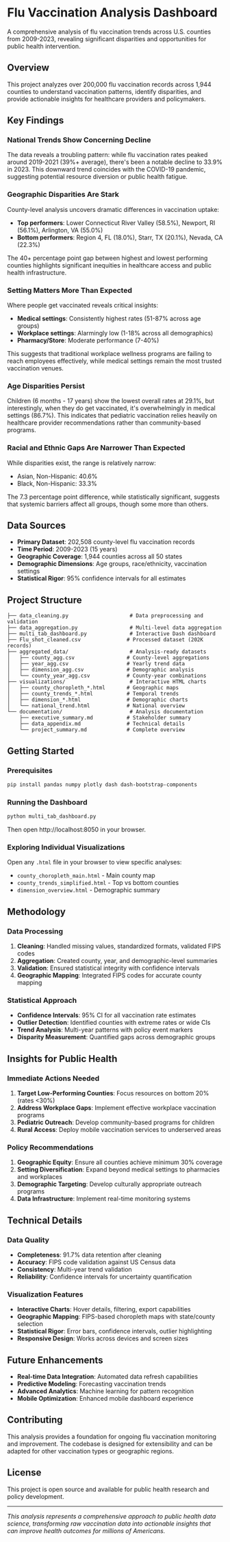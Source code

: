 # Flu Vaccination Analysis Dashboard

A comprehensive analysis of flu vaccination trends across U.S. counties from 2009-2023, revealing significant disparities and opportunities for public health intervention.

## Overview

This project analyzes over 200,000 flu vaccination records across 1,944 counties to understand vaccination patterns, identify disparities, and provide actionable insights for healthcare providers and policymakers.

## Key Findings

### National Trends Show Concerning Decline
The data reveals a troubling pattern: while flu vaccination rates peaked around 2019-2021 (39%+ average), there's been a notable decline to 33.9% in 2023. This downward trend coincides with the COVID-19 pandemic, suggesting potential resource diversion or public health fatigue.

### Geographic Disparities Are Stark
County-level analysis uncovers dramatic differences in vaccination uptake:
- **Top performers**: Lower Connecticut River Valley (58.5%), Newport, RI (56.1%), Arlington, VA (55.0%)
- **Bottom performers**: Region 4, FL (18.0%), Starr, TX (20.1%), Nevada, CA (22.3%)

The 40+ percentage point gap between highest and lowest performing counties highlights significant inequities in healthcare access and public health infrastructure.

### Setting Matters More Than Expected
Where people get vaccinated reveals critical insights:
- **Medical settings**: Consistently highest rates (51-87% across age groups)
- **Workplace settings**: Alarmingly low (1-18% across all demographics)
- **Pharmacy/Store**: Moderate performance (7-40%)

This suggests that traditional workplace wellness programs are failing to reach employees effectively, while medical settings remain the most trusted vaccination venues.

### Age Disparities Persist
Children (6 months - 17 years) show the lowest overall rates at 29.1%, but interestingly, when they do get vaccinated, it's overwhelmingly in medical settings (86.7%). This indicates that pediatric vaccination relies heavily on healthcare provider recommendations rather than community-based programs.

### Racial and Ethnic Gaps Are Narrower Than Expected
While disparities exist, the range is relatively narrow:
- Asian, Non-Hispanic: 40.6%
- Black, Non-Hispanic: 33.3%

The 7.3 percentage point difference, while statistically significant, suggests that systemic barriers affect all groups, though some more than others.

## Data Sources

- **Primary Dataset**: 202,508 county-level flu vaccination records
- **Time Period**: 2009-2023 (15 years)
- **Geographic Coverage**: 1,944 counties across all 50 states
- **Demographic Dimensions**: Age groups, race/ethnicity, vaccination settings
- **Statistical Rigor**: 95% confidence intervals for all estimates

## Project Structure

```
├── data_cleaning.py                    # Data preprocessing and validation
├── data_aggregation.py                 # Multi-level data aggregation
├── multi_tab_dashboard.py              # Interactive Dash dashboard
├── Flu_shot_cleaned.csv               # Processed dataset (202K records)
├── aggregated_data/                    # Analysis-ready datasets
│   ├── county_agg.csv                 # County-level aggregations
│   ├── year_agg.csv                   # Yearly trend data
│   ├── dimension_agg.csv              # Demographic analysis
│   └── county_year_agg.csv            # County-year combinations
├── visualizations/                     # Interactive HTML charts
│   ├── county_choropleth_*.html       # Geographic maps
│   ├── county_trends_*.html           # Temporal trends
│   ├── dimension_*.html               # Demographic charts
│   └── national_trend.html            # National overview
└── documentation/                      # Analysis documentation
    ├── executive_summary.md           # Stakeholder summary
    ├── data_appendix.md               # Technical details
    └── project_summary.md             # Complete overview
```

## Getting Started

### Prerequisites
```bash
pip install pandas numpy plotly dash dash-bootstrap-components
```

### Running the Dashboard
```bash
python multi_tab_dashboard.py
```
Then open http://localhost:8050 in your browser.

### Exploring Individual Visualizations
Open any `.html` file in your browser to view specific analyses:
- `county_choropleth_main.html` - Main county map
- `county_trends_simplified.html` - Top vs bottom counties
- `dimension_overview.html` - Demographic summary

## Methodology

### Data Processing
1. **Cleaning**: Handled missing values, standardized formats, validated FIPS codes
2. **Aggregation**: Created county, year, and demographic-level summaries
3. **Validation**: Ensured statistical integrity with confidence intervals
4. **Geographic Mapping**: Integrated FIPS codes for accurate county mapping

### Statistical Approach
- **Confidence Intervals**: 95% CI for all vaccination rate estimates
- **Outlier Detection**: Identified counties with extreme rates or wide CIs
- **Trend Analysis**: Multi-year patterns with policy event markers
- **Disparity Measurement**: Quantified gaps across demographic groups

## Insights for Public Health

### Immediate Actions Needed
1. **Target Low-Performing Counties**: Focus resources on bottom 20% (rates <30%)
2. **Address Workplace Gaps**: Implement effective workplace vaccination programs
3. **Pediatric Outreach**: Develop community-based programs for children
4. **Rural Access**: Deploy mobile vaccination services to underserved areas

### Policy Recommendations
1. **Geographic Equity**: Ensure all counties achieve minimum 30% coverage
2. **Setting Diversification**: Expand beyond medical settings to pharmacies and workplaces
3. **Demographic Targeting**: Develop culturally appropriate outreach programs
4. **Data Infrastructure**: Implement real-time monitoring systems

## Technical Details

### Data Quality
- **Completeness**: 91.7% data retention after cleaning
- **Accuracy**: FIPS code validation against US Census data
- **Consistency**: Multi-year trend validation
- **Reliability**: Confidence intervals for uncertainty quantification

### Visualization Features
- **Interactive Charts**: Hover details, filtering, export capabilities
- **Geographic Mapping**: FIPS-based choropleth maps with state/county selection
- **Statistical Rigor**: Error bars, confidence intervals, outlier highlighting
- **Responsive Design**: Works across devices and screen sizes

## Future Enhancements

- **Real-time Data Integration**: Automated data refresh capabilities
- **Predictive Modeling**: Forecasting vaccination trends
- **Advanced Analytics**: Machine learning for pattern recognition
- **Mobile Optimization**: Enhanced mobile dashboard experience

## Contributing

This analysis provides a foundation for ongoing flu vaccination monitoring and improvement. The codebase is designed for extensibility and can be adapted for other vaccination types or geographic regions.

## License

This project is open source and available for public health research and policy development.

---

*This analysis represents a comprehensive approach to public health data science, transforming raw vaccination data into actionable insights that can improve health outcomes for millions of Americans.*
